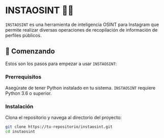 # INSTAOSINT 🕵️‍♂️

`INSTAOSINT` es una herramienta de inteligencia OSINT para Instagram que permite realizar diversas operaciones de recopilación de información de perfiles públicos.

## 🚀 Comenzando

Estos son los pasos para empezar a usar `INSTAOSINT`:

### Prerrequisitos

Asegúrate de tener Python instalado en tu sistema. `INSTAOSINT` requiere Python 3.6 o superior.

### Instalación

Clona el repositorio y navega al directorio del proyecto:

```bash
git clone https://tu-repositorio/instaosint.git
cd instaosint

